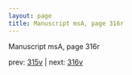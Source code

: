 ```yaml
---
layout: page
title: Manuscript msA, page 316r
---
```


Manuscript msA, page 316r

prev:  [315v](../315v) | next:  [316v](../316v)